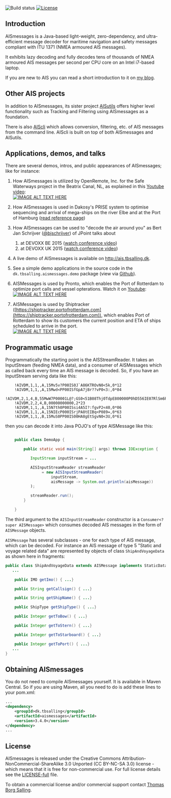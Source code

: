 ![Build status](https://travis-ci.org/tbsalling/aismessages.svg?branch=master)
[![License](http://img.shields.io/badge/license-CCANS3-green.svg)](https://github.com/tbsalling/aismessages/blob/master/LICENSE)

Introduction
---
AISmessages is a Java-based light-weight, zero-dependency, and ultra-efficient message decoder for maritime
navigation and safety messages compliant with ITU 1371 (NMEA armoured AIS messages).

It exhibits lazy decoding and fully decodes tens of thousands of NMEA armoured AIS messages per second per CPU
core on an Intel i7-based laptop.

If you are new to AIS you can read a short introduction to it on [my blog](https://tbsalling.dk/2018/09/01/an-introduction-to-ais/). 

Other AIS projects
---
In addition to AISmessages, its sister project [AISutils](https://github.com/tbsalling/aisutils) offers higher level functionality such as Tracking and Filtering using AISmessages as a foundation.

There is also [AIScli](https://github.com/tbsalling/aiscli) which allows conversion, filtering, etc. of AIS messages from the command line. AIScli 
is built on top of both AISmessages and AISutils.

Applications, demos, and talks
---
There are several demos, intros, and public appearances of AISmessages; like for instance:

1. How AISmessages is utilized by OpenRemote, Inc. for the Safe Waterways project in the Beatrix Canal, NL, as explained in this [Youtube video](https://youtu.be/_pcH0KB5J2Q):<br>
[![IMAGE ALT TEXT HERE](http://img.youtube.com/vi/_pcH0KB5J2Q/0.jpg)](https://youtu.be/_pcH0KB5J2Q)

1. How AISmessages is used in Dakosy's PRISE system to optimise sequencing and arrival of mega-ships on the river Elbe and at the Port of Hamburg ([read reference page](https://www.dakosy.de/en/solutions/port-community-system/prise/))

1. How AISmessages can be used to "decode the air around you" as Bert Jan Schrijver ([@bjschrijver](https://twitter.com/bjschrijver)) of JPoint talks about 
	1. at DEVOXX BE 2015 ([watch conference video](https://www.youtube.com/watch?v=fOlz0OcZPjc))
	1. at DEVOXX UK 2015 ([watch conference video](https://www.parleys.com/tutorial/decoding-air-around-you-java-7-hardware)) 

1. A live demo of AISmessages is available on http://ais.tbsalling.dk. 

1. See a simple demo applications in the source code in the `dk.tbsalling.aismessages.demo` package (view via 
[Github](https://github.com/tbsalling/aismessages/tree/master/src/main/java/dk/tbsalling/aismessages/demo)). 

1. AISMessages is used by Pronto, which enables the Port of Rotterdam to optimize port calls and vessel opterations. Watch it on [Youtube](https://youtu.be/0JpowdbL8xM):<br>
[![IMAGE ALT TEXT HERE](https://i.ytimg.com/vi/0JpowdbL8xM/hqdefault.jpg?sqp=-oaymwEXCNACELwBSFryq4qpAwkIARUAAIhCGAE=&rs=AOn4CLDxh5uSoxSj-rIiO4ysun8Ir0iWag)](https://youtu.be/0JpowdbL8xM)

1. AISMessages is used by Shiptracker ([https://shiptracker.portofrotterdam.com](https://shiptracker.portofrotterdam.com)), which enables Port of Rotterdam to show its customers the current position and ETA of ships scheduled to arrive in the port.<br>
[![IMAGE ALT TEXT HERE](http://tbsalling.dk/wp-content/uploads/2018/11/PoR-Pronto.png)](https://shiptracker.portofrotterdam.com)

Programmatic usage
---
Programmatically the starting point is the AISStreamReader. It takes an InputStream (feeding
NMEA data), and a consumer of AISMessages which as called back every time an AIS message is decoded. So,
if you have an InputStream serving data like this:

```
    !AIVDM,1,1,,A,15Mv5v?P00IS0J`A86KTROvN0<5k,0*12
    !AIVDM,1,1,,A,15Mwd<PP00ISfGpA7jBr??vP0<3:,0*04
    !AIVDM,2,1,4,B,55MwW7P00001L@?;GS0<51B08Thj0TdpE800000P0hD556IE07RlSm6P0000,0*0B
    !AIVDM,2,2,4,B,00000000000,2*23
    !AIVDM,1,1,,A,15N7th0P00ISsi4A5I?:fgvP2<40,0*06
    !AIVDM,1,1,,A,15NIEcP000ISrjPA8tEIBq<P089=,0*63
    !AIVDM,1,1,,B,15MuS0PP00IS00HA8gEtSgvN0<3U,0*61
```

then you can decode it into Java POJO's of type AISMessage like this:

``` java

    public class DemoApp {

        public static void main(String[] args) throws IOException {

           InputStream inputStream = ...

           AISInputStreamReader streamReader
                = new AISInputStreamReader(
                    inputStream,
                    aisMessage -> System.out.println(aisMessage))
           );

           streamReader.run();
	    }

    }
```

The third argument to the `AISInputStreamReader` constructor is a `Consumer<? super AISMessage>` which consumes decoded
AIS messages in the form of `AISMessage` objects.

`AISMessage` has several subclasses - one for each type of AIS message, which can be decoded. For instance an AIS
message of type 5 "Static and voyage related data" are represented by objects of class `ShipAndVoyageData` as shown here
in fragments:

```java
public class ShipAndVoyageData extends AISMessage implements StaticDataReport {
   ...

	public IMO getImo() { ...}

	public String getCallsign() { ...}

	public String getShipName() { ...}

	public ShipType getShipType() { ...}

	public Integer getToBow() { ...}

	public Integer getToStern() { ...}

	public Integer getToStarboard() { ...}

	public Integer getToPort() { ...}
   ...
}
```

Obtaining AISmessages
---
You do not need to compile AISmessages yourself. It is available in Maven Central. So if you are using Maven, all you
need to do is add these lines to your pom.xml:

``` xml
...
<dependency>
    <groupId>dk.tbsalling</groupId>
    <artifactId>aismessages</artifactId>
    <version>3.4.0</version>
</dependency>
...
```

License
---
AISmessages is released under the Creative Commons Attribution-NonCommercial-ShareAlike 3.0 Unported (CC BY-NC-SA 3.0)
license - which means that it is free for non-commercial use. For full license details see the
[LICENSE-full](./LICENSE-full) file.

To obtain a commercial license and/or commercial support contact
[Thomas Borg Salling](mailto:tbsalling@tbsalling.dk?subject=[GitHub]%20AISmessages%20license).
